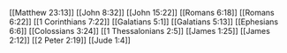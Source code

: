 [[Matthew 23:13]]
[[John 8:32]]
[[John 15:22]]
[[Romans 6:18]]
[[Romans 6:22]]
[[1 Corinthians 7:22]]
[[Galatians 5:1]]
[[Galatians 5:13]]
[[Ephesians 6:6]]
[[Colossians 3:24]]
[[1 Thessalonians 2:5]]
[[James 1:25]]
[[James 2:12]]
[[2 Peter 2:19]]
[[Jude 1:4]]
